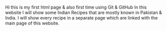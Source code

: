 Hi this is my first html page & also first time using Git & GitHub
In this website I will show some Indian Recipes that are mostly known in Pakistan & India.
I will show every recipe in a separate page which are linked with the main page of this website. 